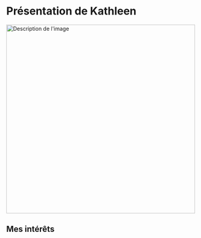 <!DOCTYPE hmtl>
<html lang="fr">
<head>
    <meta charset="UTF-8">
    <meta name="viewport" content="width=device-width, initial-scale=1.0">
     <h1> Présentation de Kathleen </h1>
     <img src="[chemin/vers/ton-image.jpg](https://th.bing.com/th/id/OIP.xJTVad7TTO7KH9JOCu5xmwHaEK?rs=1&pid=ImgDetMain)" alt="Description de l'image" width="500">
</head>
<body>
    <h2> Mes intérêts </h2>
</body>
</html>
